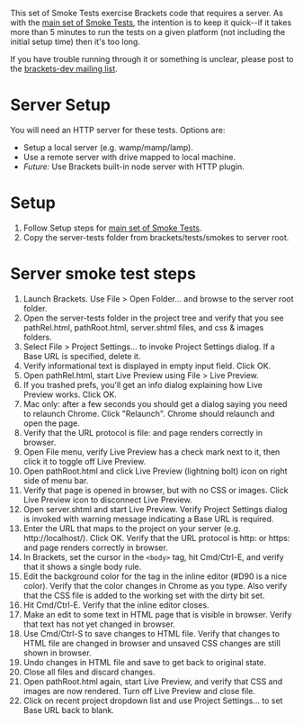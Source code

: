 This set of Smoke Tests exercise Brackets code that requires a server. As with the [main set of Smoke Tests](Brackets-Smoke-Tests), the intention is to keep it quick--if it takes more than 5 minutes to run the tests on a given platform (not including the initial setup time) then it's too long.

If you have trouble running through it or something is unclear, please post to the [brackets-dev mailing list](http://groups.google.com/group/brackets-dev).

Server Setup
============
You will need an HTTP server for these tests. Options are:
* Setup a local server (e.g. wamp/mamp/lamp).
* Use a remote server with drive mapped to local machine.
* _Future:_ Use Brackets built-in node server with HTTP plugin.

Setup
=====

1. Follow Setup steps for [main set of Smoke Tests](Brackets-Smoke-Tests).
2. Copy the server-tests folder from brackets/tests/smokes to server root.

Server smoke test steps
=======================

1. Launch Brackets. Use File > Open Folder... and browse to the server root folder.
2. Open the server-tests folder in the project tree and verify that you see pathRel.html, pathRoot.html, server.shtml files, and css &amp; images folders.
3. Select File > Project Settings... to invoke Project Settings dialog. If a Base URL is specified, delete it.
4. Verify informational text is displayed in empty input field. Click OK.
5. Open pathRel.html, start Live Preview using File > Live Preview.
6. If you trashed prefs, you'll get an info dialog explaining how Live Preview works. Click OK.
7. Mac only: after a few seconds you should get a dialog saying you need to relaunch Chrome. Click "Relaunch". Chrome should relaunch and open the page.
8. Verify that the URL protocol is file: and page renders correctly in browser.
9. Open File menu, verify Live Preview has a check mark next to it, then click it to toggle off Live Preview.
10. Open pathRoot.html and click Live Preview (lightning bolt) icon on right side of menu bar.
11. Verify that page is opened in browser, but with no CSS or images. Click Live Preview icon to disconnect Live Preview.
12. Open server.shtml and start Live Preview. Verify Project Settings dialog is invoked with warning message indicating a Base URL is required.
13. Enter the URL that maps to the project on your server (e.g. http://localhost/). Click OK. Verify that the URL protocol is http: or https: and page renders correctly in browser.
14. In Brackets, set the cursor in the `<body>` tag, hit Cmd/Ctrl-E, and verify that it shows a single body rule.
15. Edit the background color for the <body> tag in the inline editor (#D90 is a nice color). Verify that the color changes in Chrome as you type. Also verify that the CSS file is added to the working set with the dirty bit set.
16. Hit Cmd/Ctrl-E. Verify that the inline editor closes.
17. Make an edit to some text in HTML page that is visible in browser. Verify that text has not yet changed in browser.
18. Use Cmd/Ctrl-S to save changes to HTML file. Verify that changes to HTML file are changed in browser and unsaved CSS changes are still shown in browser.
19. Undo changes in HTML file and save to get back to original state.
20. Close all files and discard changes.
21. Open pathRoot.html again, start Live Preview, and verify that CSS and images are now rendered. Turn off Live Preview and close file.
22. Click on recent project dropdown list and use Project Settings... to set Base URL back to blank.
